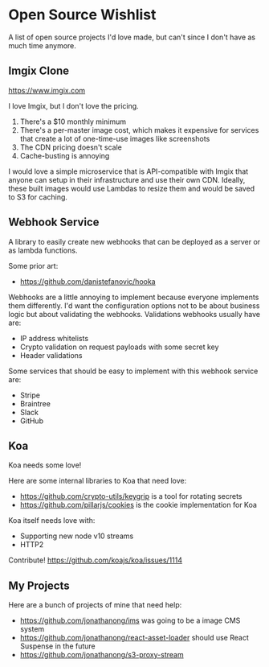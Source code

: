 # Open Source Wishlist

A list of open source projects I'd love made, but can't since I don't have as much time anymore.

## Imgix Clone

https://www.imgix.com

I love Imgix, but I don't love the pricing. 

1. There's a $10 monthly minimum
1. There's a per-master image cost, which makes it expensive for services that create a lot of one-time-use images like screenshots
1. The CDN pricing doesn't scale
1. Cache-busting is annoying

I would love a simple microservice that is API-compatible with Imgix that anyone can setup in their infrastructure and use their own CDN. Ideally, these built images would use Lambdas to resize them and would be saved to S3 for caching.

## Webhook Service

A library to easily create new webhooks that can be deployed as a server or as lambda functions. 

Some prior art:

- https://github.com/danistefanovic/hooka

Webhooks are a little annoying to implement because everyone implements them differently. I'd want the configuration options not to be about business logic but about validating the webhooks. Validations webhooks usually have are:

- IP address whitelists
- Crypto validation on request payloads with some secret key
- Header validations

Some services that should be easy to implement with this webhook service are:

- Stripe
- Braintree
- Slack
- GitHub

## Koa

Koa needs some love! 

Here are some internal libraries to Koa that need love:

- https://github.com/crypto-utils/keygrip is a tool for rotating secrets
- https://github.com/pillarjs/cookies is the cookie implementation for Koa

Koa itself needs love with:

- Supporting new node v10 streams
- HTTP2

Contribute! https://github.com/koajs/koa/issues/1114

## My Projects

Here are a bunch of projects of mine that need help:

- https://github.com/jonathanong/ims was going to be a image CMS system
- https://github.com/jonathanong/react-asset-loader should use React Suspense in the future
- https://github.com/jonathanong/s3-proxy-stream
